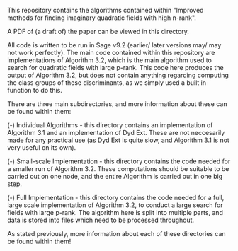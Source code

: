 This repository contains the algorithms contained within "Improved methods for finding imaginary quadratic fields with high n-rank". 

A PDF of (a draft of) the paper can be viewed in this directory. 

All code is written to be run in Sage v9.2 (earlier/ later versions may/ may not work perfectly). The main code contained within this repository are implementations of Algorithm 3.2, which is the main algorithm used to search for quadratic fields with large p-rank. This code here produces the output of Algorithm 3.2, but does not contain anything regarding computing the class groups of these discriminants, as we simply used a built in function to do this. 

There are three main subdirectories, and more information about these can be found within them:

  (-) Individual Algorithms - this directory contains an implementation of Algorithm 3.1 and an implementation of Dyd Ext.   These are not neccesarily made for any practical use (as Dyd Ext is quite slow, and Algorithm 3.1 is not very useful on its own). 
  
  (-) Small-scale Implementation - this directory contains the code needed for a smaller run of Algorithm 3.2. These computations should be suitable to be carried out on one node, and the entire Algorithm is carried out in one big step. 
  
  (-) Full Implementation - this directory contains the code needed for a full, large scale implementation of Algorithm 3.2, to conduct a large search for fields with large p-rank. The algorithm here is split into multiple parts, and data is stored into files which need to be processed throughout. 
	
As stated previously, more information about each of these directories can be found within them!
	
